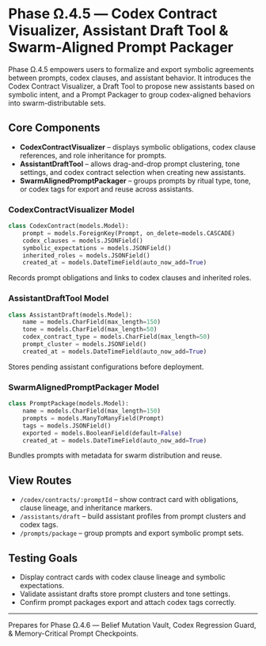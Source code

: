 # Phase Ω.4.5 — Codex Contract Visualizer, Assistant Draft Tool & Swarm-Aligned Prompt Packager

Phase Ω.4.5 empowers users to formalize and export symbolic agreements between prompts, codex clauses, and assistant behavior. It introduces the Codex Contract Visualizer, a Draft Tool to propose new assistants based on symbolic intent, and a Prompt Packager to group codex-aligned behaviors into swarm-distributable sets.

## Core Components
- **CodexContractVisualizer** – displays symbolic obligations, codex clause references, and role inheritance for prompts.
- **AssistantDraftTool** – allows drag-and-drop prompt clustering, tone settings, and codex contract selection when creating new assistants.
- **SwarmAlignedPromptPackager** – groups prompts by ritual type, tone, or codex tags for export and reuse across assistants.

### CodexContractVisualizer Model
```python
class CodexContract(models.Model):
    prompt = models.ForeignKey(Prompt, on_delete=models.CASCADE)
    codex_clauses = models.JSONField()
    symbolic_expectations = models.JSONField()
    inherited_roles = models.JSONField()
    created_at = models.DateTimeField(auto_now_add=True)
```
Records prompt obligations and links to codex clauses and inherited roles.

### AssistantDraftTool Model
```python
class AssistantDraft(models.Model):
    name = models.CharField(max_length=150)
    tone = models.CharField(max_length=50)
    codex_contract_type = models.CharField(max_length=50)
    prompt_cluster = models.JSONField()
    created_at = models.DateTimeField(auto_now_add=True)
```
Stores pending assistant configurations before deployment.

### SwarmAlignedPromptPackager Model
```python
class PromptPackage(models.Model):
    name = models.CharField(max_length=150)
    prompts = models.ManyToManyField(Prompt)
    tags = models.JSONField()
    exported = models.BooleanField(default=False)
    created_at = models.DateTimeField(auto_now_add=True)
```
Bundles prompts with metadata for swarm distribution and reuse.

## View Routes
- `/codex/contracts/:promptId` – show contract card with obligations, clause lineage, and inheritance markers.
- `/assistants/draft` – build assistant profiles from prompt clusters and codex tags.
- `/prompts/package` – group prompts and export symbolic prompt sets.

## Testing Goals
- Display contract cards with codex clause lineage and symbolic expectations.
- Validate assistant drafts store prompt clusters and tone settings.
- Confirm prompt packages export and attach codex tags correctly.

---
Prepares for Phase Ω.4.6 — Belief Mutation Vault, Codex Regression Guard, & Memory-Critical Prompt Checkpoints.
